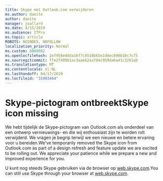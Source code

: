 ```yaml
---
title: Skype met Outlook.com verwijderen
ms.author: daeite
author: daeite
manager: joallard
ms.date: 4/15/2019
ms.audience: ITPro
ms.topic: article
ROBOTS: NOINDEX, NOFOLLOW
localization_priority: Normal
ms.custom: 8000082
ms.openlocfilehash: 2ef958ed8da16f7c0510b65e1ddec890b10c7c75
ms.sourcegitcommit: ffe2f489b1ac3aae62aa784c959da6a41c3261eb
ms.translationtype: MT
ms.contentlocale: nl-NL
ms.lasthandoff: 04/17/2019
ms.locfileid: "31903444"
---
```

# <a name="skype-icon-missing"></a><span data-ttu-id="8ae31-102">Skype-pictogram ontbreekt</span><span class="sxs-lookup"><span data-stu-id="8ae31-102">Skype icon missing</span></span>

<span data-ttu-id="8ae31-103">We hebt tijdelijk de Skype-pictogram van Outlook.com als onderdeel van een ontwerp vernieuwings- en die wij enthousiast zijn te worden rolt verwijderd. We vragen je begrip terwijl we een nieuwe en betere ervaring voor u bereiden.</span><span class="sxs-lookup"><span data-stu-id="8ae31-103">We've temporarily removed the Skype icon from Outlook.com as part of a design refresh and feature update we are excited to be rolling out. We appreciate your patience while we prepare a new and improved experience for you.</span></span>

<span data-ttu-id="8ae31-104">U kunt nog steeds Skype gebruiken via de browser op [web.skype.com](https://web.skype.com/).</span><span class="sxs-lookup"><span data-stu-id="8ae31-104">You can still use Skype through your browser at [web.skype.com](https://web.skype.com/).</span></span>
